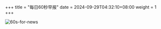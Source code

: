 +++
title = "每日60秒早报"
date = 2024-09-29T04:32:10+08:00
weight = 1
+++

![60s-for-news](/img/zaobao/zaobao.png "由 ALAPI 提供支持")

